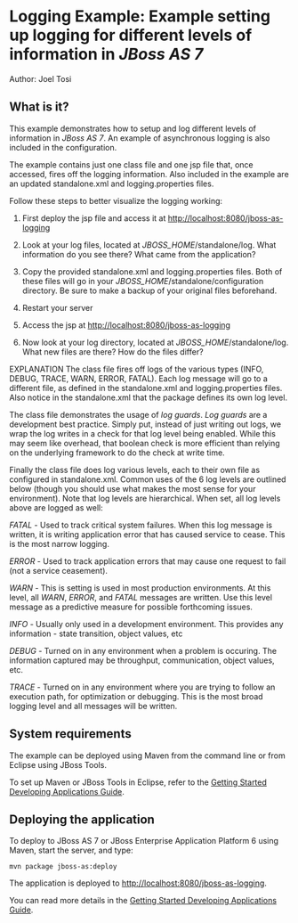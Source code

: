 Logging Example: Example setting up logging for different levels of information in *JBoss AS 7*
===============================================================================================
Author: Joel Tosi

What is it?
-----------

This example demonstrates how to setup and log different levels of information in *JBoss AS 7*. An example of asynchronous logging is also included in the configuration.

The example contains just one class file and one jsp file that, once accessed, fires off the logging information.
Also included in the example are an updated standalone.xml and logging.properties files.  

Follow these steps to better visualize the logging working:

1) First deploy the jsp file and access it at <http://localhost:8080/jboss-as-logging>

2) Look at your log files, located at *JBOSS_HOME*/standalone/log.  What information do you see there?  What came from the application?

3) Copy the provided standalone.xml and logging.properties files.  Both of these files will go in your *JBOSS_HOME*/standalone/configuration directory.  Be sure to make a backup of your original files beforehand.
  
4) Restart your server

5) Access the jsp at <http://localhost:8080/jboss-as-logging>

6) Now look at your log directory, located at *JBOSS_HOME*/standalone/log.  What new files are there?  How do the files differ?

EXPLANATION
The class file fires off logs of the various types (INFO, DEBUG, TRACE, WARN, ERROR, FATAL).  Each log message will go to a different 
file, as defined in the standalone.xml and logging.properties files.  Also notice in the standalone.xml that the package defines its own log level.

The class file demonstrates the usage of *log guards*.  *Log guards* are a development best practice.  Simply put, instead of just 
writing out logs, we wrap the log writes in a check for that log level being enabled. While this may seem like overhead, that boolean check is more efficient
than relying on the underlying framework to do the check at write time.

Finally the class file does log various levels, each to their own file as configured in standalone.xml.  Common uses of the 6 log levels are outlined below (though you should use what makes
the most sense for your environment).  Note that log levels are hierarchical.  When set, all log levels above are logged as well:

*FATAL* - Used to track critical system failures.  When this log message is written, it is writing application error that has caused service to cease.  This
	is the most narrow logging.
	
*ERROR* - Used to track application errors that may cause one request to fail (not a service ceasement).

*WARN* - This is setting is used in most production environments.  At this level, all *WARN*, *ERROR*, and *FATAL* messages are written.  Use this level message
	as a predictive measure for possible forthcoming issues.
	
*INFO* - Usually only used in a development environment.  This provides any information - state transition, object values, etc

*DEBUG* - Turned on in any environment when a problem is occuring.  The information captured may be throughput, communication, object values, etc.

*TRACE* - Turned on in any environment where you are trying to follow an execution path, for optimization or debugging.  This is the most broad logging level and all
	messages will be written.

System requirements
-------------------

The example can be deployed using Maven from the command line or from Eclipse using
JBoss Tools.

To set up Maven or JBoss Tools in Eclipse, refer to the <a href="https://docs.jboss.org/author/display/AS71/Getting+Started+Developing+Applications+Guide" title="Getting Started Developing Applications Guide">Getting Started Developing Applications Guide</a>.

Deploying the application
-------------------------

To deploy to JBoss AS 7 or JBoss Enterprise Application Platform 6 using Maven, start the server, and type:

    mvn package jboss-as:deploy
 
The application is deployed to <http://localhost:8080/jboss-as-logging>. 

You can read more details in the 
<a href="https://docs.jboss.org/author/display/AS71/Getting+Started+Developing+Applications+Guide" title="Getting Started Developing Applications Guide">Getting Started Developing Applications Guide</a>.